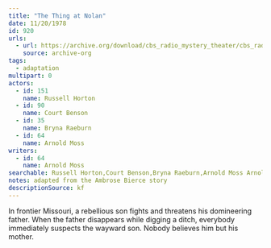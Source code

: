 ```yaml
---
title: "The Thing at Nolan"
date: 11/20/1978
id: 920
urls: 
  - url: https://archive.org/download/cbs_radio_mystery_theater/cbs_radio_mystery_theater-0901-0950.zip/cbs_radio_mystery_theater-0901-0950%2Fcbsrmt_0920_the_thing_at_nolan.mp3
    source: archive-org
tags: 
  - adaptation
multipart: 0
actors:  
  - id: 151
    name: Russell Horton  
  - id: 90
    name: Court Benson  
  - id: 35
    name: Bryna Raeburn  
  - id: 64
    name: Arnold Moss
writers:  
  - id: 64
    name: Arnold Moss
searchable: Russell Horton,Court Benson,Bryna Raeburn,Arnold Moss Arnold Moss
notes: adapted from the Ambrose Bierce story
descriptionSource: kf
---
```

In frontier Missouri, a rebellious son fights and threatens his domineering father. When the father disappears while digging a ditch, everybody immediately suspects the wayward son. Nobody believes him but his mother.